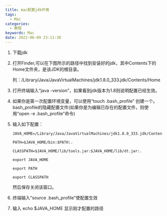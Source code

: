 ```yaml
---
title: mac配置jdk环境
tags:
  - Mac
categories:
  - 教程
keywords: Mac
date: 2022-06-09 23:11:30
---
```


1. 下载jdk

2. 打开Finder,可以在下图所示的路径中找到安装好的jdk，其中Contents下的Home文件夹，是该JDK的根目录。

   列：/Library/Java/JavaVirtualMachines/jdk1.8.0_333.jdk/Contents/Home

   <!--more-->

3. 打开终端输入“java -version”，如果看到jdk版本为1.8则说明配置已经生效。

4. 如果你是第一次配置环境变量，可以使用“touch .bash_profile” 创建一个。bash_profile的隐藏配置文件(如果你是为编辑已存在的配置文件，则使用“open -e .bash_profile”命令)

5. 输入如下配置：

   ```shell
   JAVA_HOME=/Library/Java/JavaVirtualMachines/jdk1.8.0_333.jdk/Contents/Home
   
   PATH=$JAVA_HOME/bin:$PATH:.
   
   CLASSPATH=$JAVA_HOME/lib/tools.jar:$JAVA_HOME/lib/dt.jar:.
   
   export JAVA_HOME
   
   export PATH
   
   export CLASSPATH
   ```

   

   然后保存关闭该窗口。

6. 终端输入“source .bash_profile”使配置生效
7. 输入 echo $JAVA_HOME 显示刚才配置的路径
